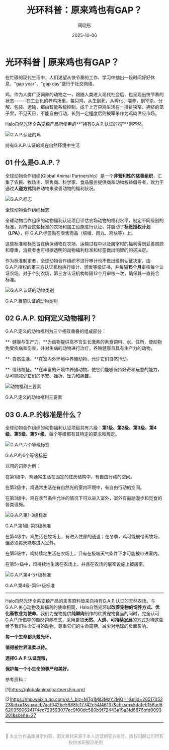 ﻿---
title: 光环科普：原来鸡也有GAP？
date: 2025-10-06
author: 周晓彤
summary: 在忙碌的现代生活中，人们渴望从快节奏中休息。而鸡，作为人类广泛饲养的动物，也需要自己的间隔年
catchline: 关爱动物福利，从G.A.P.认证开始
button: 阅读全文
---

<h1 class="article-title">光环科普 | 原来鸡也有GAP？</h1>

在忙碌的现代生活中，人们渴望从快节奏的工作、学习中抽出一段时间好好休息，"gap year"、"gap day"盛行于社交网络。

鸡，作为人类广泛饲养的动物之一，跟随人类进入现代社会后，也呈现出快节奏的状态------在工业化的养鸡场里，每只鸡，从生到死，从孵化、喂养，到宰杀、分解、包装、运输，都由智能系统控制。成千上万只鸡生活在一排排狭窄、拥挤的笼子里，不见天日，不能自由行动，长到一定程度后则被宰杀作为鸡肉供应市场。

Halo自然光环全系宠粮产品所使用的**"持有G.A.P.认证的鸡"**则不然。

<div class="article-image">
  <img src="image1.jpeg" alt="G.A.P.认证的鸡">
  <p class="image-caption">持有G.A.P.认证的鸡在自然环境中生活</p>
</div>

## 01 什么是G.A.P.？

全球动物合作组织(Global Animal Partnership）是一个**非营利性的慈善组织**，汇集了农民、牧场主、零售商、科学家、食品服务提供商和动物权益倡导者，致力于通过**人道方式**饲养动物来改善动物的福利状况。

<div class="article-image">
  <img src="image2.png" alt="G.A.P.标志">
  <p class="image-caption">全球动物合作组织标志</p>
</div>

全球动物合作组织的动物福利认证项目评估农场动物的福利水平，制定不同级别的标准，对符合这些标准的农场和加工设施进行认证，并启动了**标签授权计划（LPA）**，将 G.A.P.标签贴在零售商品（培根、肉丸、鸡块等）上。

这些标准和标签旨在确保动物在农场、运输过程中以及屠宰时的福利得到妥善照顾和尊重，消费者也可根据透明的动物福利标准和标签做出明智的购买决定。

作为标准制定者，全球动物合作组织不进行审计也不做出级别认证决定，由 G.A.P.授权的第三方认证机构执行审计、颁发等级证书，并每隔**15个月**审核每个认证农场。对于个别农场，第三方认证机构每隔12个月审核一次，确保其一直符合标准。

<div class="article-image">
  <img src="image3.png" alt="G.A.P.认证的动物类别">
  <p class="image-caption">G.A.P.目前认证的动物类别</p>
</div>

## 02 G.A.P. 如何定义动物福利？

G.A.P.定义的动物福利为三个相互重叠的组成部分：

**· 健康与生产力。**为动物提供高不含生长激素的素食饲料、水、住所，使动物免受疾病和伤害，并对生病的动物进行治疗，养殖健康且具有生产力的动物。

**· 自然生活。**在室内外环境中养殖动物，允许它们自然行动。

**· 情绪福祉。**在丰富的环境中养殖动物，使它们能够保持好奇和玩耍的能力，尽可能减少它们的不安、挫折、压力和痛苦。

<div class="article-image">
  <img src="image4.png" alt="动物福利三要素">
  <p class="image-caption">G.A.P.定义的动物福利三要素</p>
</div>

## 03 G.A.P.的标准是什么？

全球动物合作组织的动物福利认证项目共有六级：**第1级、第2级、第3级、第4级、第5级、第5+级**，每个等级都有其特定的要求和规定。

<div class="article-image">
  <img src="image5.png" alt="G.A.P.六个等级标签">
  <p class="image-caption">G.A.P.的6个等级标签</p>
</div>

以鸡的饲养为例：

在第1级中，鸡通常生活在固定的住房结构中，有自由行动的空间。

在第2级中，鸡通常生活在有自然光的室内环境中，有自由行动的空间。

在第3级中，鸡在季节条件允许的情况下可以进入室外，室外有鼓励漫步和觅食的各类设施。

<div class="article-image">
  <img src="image6.png" alt="G.A.P.第1-3级标准">
  <p class="image-caption">G.A.P.第1级-第3级标准</p>
</div>

在第4级中，鸡生活在牧场上，有进入住房的通道；在冬季，鸡可能被带离牧场，但必须每天能够进入室外。

在第5级中，鸡持续地生活在农场上，只有在极端天气条件下才可能被带进室内。

在第5+级中，鸡持续地生活在农场上，并且在农场的屠宰设施上被屠宰。

<div class="article-image">
  <img src="image7.png" alt="G.A.P.第4-5+级标准">
  <p class="image-caption">G.A.P.第4级-第5+级标准</p>
</div>

---

Halo自然光环全系宠粮产品的禽类原料皆来自持有G.A.P.认证的天然农场。与G.A.P.关心动物及其福利的使命相同，Halo自然光环**以改善宠物的饲养方式、优化畜牧业为使命**。我们为宠物提供**纯鲜肉**制作的优质宠物食品的同时，完全认可G.A.P.所倡导的自然饲养模式，采用更加**天然、人道、可持续发展**的方式对待这些给予我们生命支持的动物，尊重它们的生命周期，减少对地球的负面影响。

**每一个生命都头戴光环，**

**值得被世界温柔以待。**

**选择G.A.P.认证宠粮，**

**保护每一个小生命的尊严和美好。**

<div class="reference-section">

参考资料：

\[1\]https://globalanimalpartnership.org/

\[2\]https://mp.weixin.qq.com/s\_\_biz=MTg1MjI3MzY2MQ==&mid=2651705223&idx=1&sn=acb7aaf042be5888fc17742c54f46137&chksm=5da1eb156ad66203590624174ec729593077ec9f00dc580b9f72443a19a3fd6676bfd0093301&scene=27

</div>

---

<p style="text-align: center; color: #999; font-size: 0.85rem; margin-top: 2rem;">
💼 本文为作品集展示内容，图文素材来源于本人运营的官方账号，版权归原公司所有 · 仅供求职展示使用
</p>